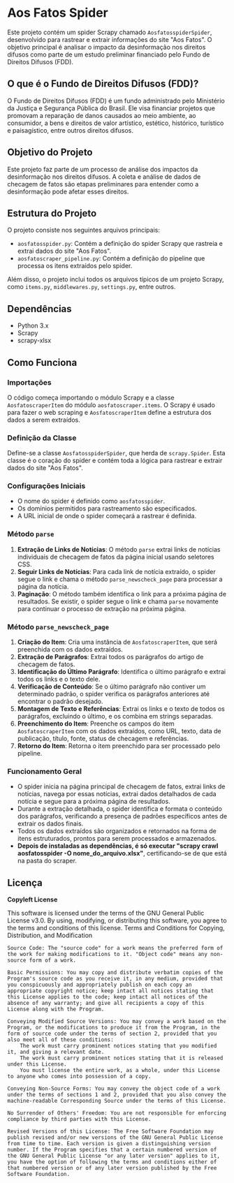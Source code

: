 # Aos Fatos Spider

Este projeto contém um spider Scrapy chamado `AosfatosspiderSpider`, desenvolvido para rastrear e extrair informações do site "Aos Fatos". O objetivo principal é analisar o impacto da desinformação nos direitos difusos como parte de um estudo preliminar financiado pelo Fundo de Direitos Difusos (FDD).

## O que é o Fundo de Direitos Difusos (FDD)?

O Fundo de Direitos Difusos (FDD) é um fundo administrado pelo Ministério da Justiça e Segurança Pública do Brasil. Ele visa financiar projetos que promovam a reparação de danos causados ao meio ambiente, ao consumidor, a bens e direitos de valor artístico, estético, histórico, turístico e paisagístico, entre outros direitos difusos.

## Objetivo do Projeto

Este projeto faz parte de um processo de análise dos impactos da desinformação nos direitos difusos. A coleta e análise de dados de checagem de fatos são etapas preliminares para entender como a desinformação pode afetar esses direitos.

## Estrutura do Projeto

O projeto consiste nos seguintes arquivos principais:

- `aosfatosspider.py`: Contém a definição do spider Scrapy que rastreia e extrai dados do site "Aos Fatos".
- `aosfatoscraper_pipeline.py`: Contém a definição do pipeline que processa os itens extraídos pelo spider.

Além disso, o projeto inclui todos os arquivos típicos de um projeto Scrapy, como `items.py`, `middlewares.py`, `settings.py`, entre outros.


## Dependências

- Python 3.x
- Scrapy
- scrapy-xlsx

## Como Funciona

### Importações

O código começa importando o módulo Scrapy e a classe `AosfatoscraperItem` do módulo `aosfatoscraper.items`. O Scrapy é usado para fazer o web scraping e `AosfatoscraperItem` define a estrutura dos dados a serem extraídos.

### Definição da Classe

Define-se a classe `AosfatosspiderSpider`, que herda de `scrapy.Spider`. Esta classe é o coração do spider e contém toda a lógica para rastrear e extrair dados do site "Aos Fatos".

### Configurações Iniciais

- O nome do spider é definido como `aosfatosspider`.
- Os domínios permitidos para rastreamento são especificados.
- A URL inicial de onde o spider começará a rastrear é definida.

### Método `parse`

1. **Extração de Links de Notícias**: O método `parse` extrai links de notícias individuais de checagem de fatos da página inicial usando seletores CSS.
2. **Seguir Links de Notícias**: Para cada link de notícia extraído, o spider segue o link e chama o método `parse_newscheck_page` para processar a página da notícia.
3. **Paginação**: O método também identifica o link para a próxima página de resultados. Se existir, o spider segue o link e chama `parse` novamente para continuar o processo de extração na próxima página.

### Método `parse_newscheck_page`

1. **Criação do Item**: Cria uma instância de `AosfatoscraperItem`, que será preenchida com os dados extraídos.
2. **Extração de Parágrafos**: Extrai todos os parágrafos do artigo de checagem de fatos.
3. **Identificação do Último Parágrafo**: Identifica o último parágrafo e extrai todos os links e o texto dele.
4. **Verificação de Conteúdo**: Se o último parágrafo não contiver um determinado padrão, o spider verifica os parágrafos anteriores até encontrar o padrão desejado.
5. **Montagem de Texto e Referências**: Extrai os links e o texto de todos os parágrafos, excluindo o último, e os combina em strings separadas.
6. **Preenchimento do Item**: Preenche os campos do item `AosfatoscraperItem` com os dados extraídos, como URL, texto, data de publicação, título, fonte, status de checagem e referências.
7. **Retorno do Item**: Retorna o item preenchido para ser processado pelo pipeline.

### Funcionamento Geral

- O spider inicia na página principal de checagem de fatos, extrai links de notícias, navega por essas notícias, extrai dados detalhados de cada notícia e segue para a próxima página de resultados.
- Durante a extração detalhada, o spider identifica e formata o conteúdo dos parágrafos, verificando a presença de padrões específicos antes de extrair os dados finais.
- Todos os dados extraídos são organizados e retornados na forma de itens estruturados, prontos para serem processados e armazenados.
- **Depois de instaladas as dependências, é só executar "scrapy crawl aosfatosspider -O nome_do_arquivo.xlsx"**, certificando-se de que está na pasta do scraper.
  
## Licença

**Copyleft License**

This software is licensed under the terms of the GNU General Public License v3.0. By using, modifying, or distributing this software, you agree to the terms and conditions of this license.
Terms and Conditions for Copying, Distribution, and Modification

    Source Code: The "source code" for a work means the preferred form of the work for making modifications to it. "Object code" means any non-source form of a work.

    Basic Permissions: You may copy and distribute verbatim copies of the Program's source code as you receive it, in any medium, provided that you conspicuously and appropriately publish on each copy an appropriate copyright notice; keep intact all notices stating that this License applies to the code; keep intact all notices of the absence of any warranty; and give all recipients a copy of this License along with the Program.

    Conveying Modified Source Versions: You may convey a work based on the Program, or the modifications to produce it from the Program, in the form of source code under the terms of section 2, provided that you also meet all of these conditions:
        The work must carry prominent notices stating that you modified it, and giving a relevant date.
        The work must carry prominent notices stating that it is released under this License.
        You must license the entire work, as a whole, under this License to anyone who comes into possession of a copy.

    Conveying Non-Source Forms: You may convey the object code of a work under the terms of sections 1 and 2, provided that you also convey the machine-readable Corresponding Source under the terms of this License.

    No Surrender of Others' Freedom: You are not responsible for enforcing compliance by third parties with this License.

    Revised Versions of this License: The Free Software Foundation may publish revised and/or new versions of the GNU General Public License from time to time. Each version is given a distinguishing version number. If the Program specifies that a certain numbered version of the GNU General Public License "or any later version" applies to it, you have the option of following the terms and conditions either of that numbered version or of any later version published by the Free Software Foundation.

